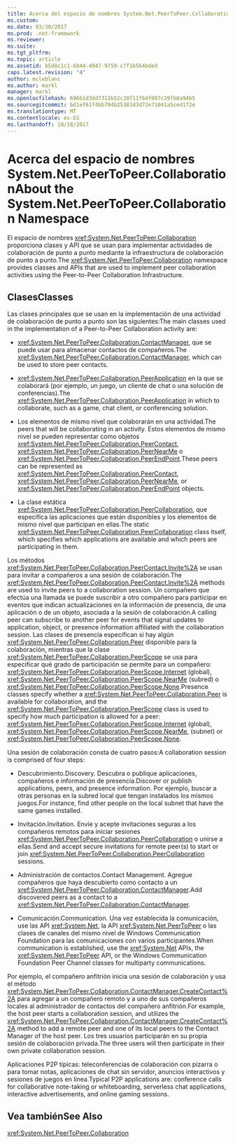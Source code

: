 ```yaml
---
title: Acerca del espacio de nombres System.Net.PeerToPeer.Collaboration
ms.custom: 
ms.date: 03/30/2017
ms.prod: .net-framework
ms.reviewer: 
ms.suite: 
ms.tgt_pltfrm: 
ms.topic: article
ms.assetid: b5d8c1c1-6844-4947-9759-c7f1b564bded
caps.latest.revision: "4"
author: mcleblanc
ms.author: markl
manager: markl
ms.openlocfilehash: 696b1d3dd7312b52c28f11f64f007c29fb8a94b5
ms.sourcegitcommit: bd1ef61f4bb794b25383d3d72e71041a5ced172e
ms.translationtype: MT
ms.contentlocale: es-ES
ms.lasthandoff: 10/18/2017
---
```

# <a name="about-the-systemnetpeertopeercollaboration-namespace"></a><span data-ttu-id="9c7d0-102">Acerca del espacio de nombres System.Net.PeerToPeer.Collaboration</span><span class="sxs-lookup"><span data-stu-id="9c7d0-102">About the System.Net.PeerToPeer.Collaboration Namespace</span></span>
<span data-ttu-id="9c7d0-103">El espacio de nombres <xref:System.Net.PeerToPeer.Collaboration> proporciona clases y API que se usan para implementar actividades de colaboración de punto a punto mediante la infraestructura de colaboración de punto a punto.</span><span class="sxs-lookup"><span data-stu-id="9c7d0-103">The <xref:System.Net.PeerToPeer.Collaboration> namespace provides classes and APIs that are used to implement peer collaboration activities using the Peer-to-Peer Collaboration Infrastructure.</span></span>  
  
## <a name="classes"></a><span data-ttu-id="9c7d0-104">Clases</span><span class="sxs-lookup"><span data-stu-id="9c7d0-104">Classes</span></span>  
 <span data-ttu-id="9c7d0-105">Las clases principales que se usan en la implementación de una actividad de colaboración de punto a punto son las siguientes:</span><span class="sxs-lookup"><span data-stu-id="9c7d0-105">The main classes used in the implementation of a Peer-to-Peer Collaboration activity are:</span></span>  
  
-   <span data-ttu-id="9c7d0-106"><xref:System.Net.PeerToPeer.Collaboration.ContactManager>, que se puede usar para almacenar contactos de compañeros.</span><span class="sxs-lookup"><span data-stu-id="9c7d0-106">The <xref:System.Net.PeerToPeer.Collaboration.ContactManager>, which can be used to store peer contacts.</span></span>  
  
-   <span data-ttu-id="9c7d0-107"><xref:System.Net.PeerToPeer.Collaboration.PeerApplication> en la que se colaborará (por ejemplo, un juego, un cliente de chat o una solución de conferencias).</span><span class="sxs-lookup"><span data-stu-id="9c7d0-107">The <xref:System.Net.PeerToPeer.Collaboration.PeerApplication> in which to collaborate, such as a game, chat client, or conferencing solution.</span></span>  
  
-   <span data-ttu-id="9c7d0-108">Los elementos de mismo nivel que colaborarán en una actividad.</span><span class="sxs-lookup"><span data-stu-id="9c7d0-108">The peers that will be collaborating in an activity.</span></span>  <span data-ttu-id="9c7d0-109">Estos elementos de mismo nivel se pueden representar como objetos <xref:System.Net.PeerToPeer.Collaboration.PeerContact>, <xref:System.Net.PeerToPeer.Collaboration.PeerNearMe> o <xref:System.Net.PeerToPeer.Collaboration.PeerEndPoint>.</span><span class="sxs-lookup"><span data-stu-id="9c7d0-109">These peers can be represented as <xref:System.Net.PeerToPeer.Collaboration.PeerContact>, <xref:System.Net.PeerToPeer.Collaboration.PeerNearMe>, or <xref:System.Net.PeerToPeer.Collaboration.PeerEndPoint> objects.</span></span>  
  
-   <span data-ttu-id="9c7d0-110">La clase estática <xref:System.Net.PeerToPeer.Collaboration.PeerCollaboration>, que especifica las aplicaciones que están disponibles y los elementos de mismo nivel que participan en ellas.</span><span class="sxs-lookup"><span data-stu-id="9c7d0-110">The static <xref:System.Net.PeerToPeer.Collaboration.PeerCollaboration> class itself, which specifies which applications are available and which peers are participating in them.</span></span>  
  
 <span data-ttu-id="9c7d0-111">Los métodos <xref:System.Net.PeerToPeer.Collaboration.PeerContact.Invite%2A> se usan para invitar a compañeros a una sesión de colaboración.</span><span class="sxs-lookup"><span data-stu-id="9c7d0-111">The <xref:System.Net.PeerToPeer.Collaboration.PeerContact.Invite%2A> methods are used to invite peers to a collaboration session.</span></span>  <span data-ttu-id="9c7d0-112">Un compañero que efectúa una llamada se puede suscribir a otro compañero para participar en eventos que indican actualizaciones en la información de presencia, de una aplicación o de un objeto, asociada a la sesión de colaboración.</span><span class="sxs-lookup"><span data-stu-id="9c7d0-112">A calling peer can subscribe to another peer for events that signal updates to application, object, or presence information affiliated with the collaboration session.</span></span> <span data-ttu-id="9c7d0-113">Las clases de presencia especifican si hay algún <xref:System.Net.PeerToPeer.Collaboration.Peer> disponible para la colaboración, mientras que la clase <xref:System.Net.PeerToPeer.Collaboration.PeerScope> se usa para especificar qué grado de participación se permite para un compañero: <xref:System.Net.PeerToPeer.Collaboration.PeerScope.Internet> (global), <xref:System.Net.PeerToPeer.Collaboration.PeerScope.NearMe> (subred) o <xref:System.Net.PeerToPeer.Collaboration.PeerScope.None>.</span><span class="sxs-lookup"><span data-stu-id="9c7d0-113">Presence classes specify whether a <xref:System.Net.PeerToPeer.Collaboration.Peer> is available for collaboration, and the <xref:System.Net.PeerToPeer.Collaboration.PeerScope> class is used to specify how much participation is allowed for a peer:  <xref:System.Net.PeerToPeer.Collaboration.PeerScope.Internet> (global), <xref:System.Net.PeerToPeer.Collaboration.PeerScope.NearMe>, (subnet) or <xref:System.Net.PeerToPeer.Collaboration.PeerScope.None>.</span></span>  
  
 <span data-ttu-id="9c7d0-114">Una sesión de colaboración consta de cuatro pasos:</span><span class="sxs-lookup"><span data-stu-id="9c7d0-114">A collaboration session is comprised of four steps:</span></span>  
  
-   <span data-ttu-id="9c7d0-115">Descubrimiento.</span><span class="sxs-lookup"><span data-stu-id="9c7d0-115">Discovery.</span></span> <span data-ttu-id="9c7d0-116">Descubra o publique aplicaciones, compañeros e información de presencia.</span><span class="sxs-lookup"><span data-stu-id="9c7d0-116">Discover or publish applications, peers, and presence information.</span></span>  <span data-ttu-id="9c7d0-117">Por ejemplo, buscar a otras personas en la subred local que tengan instalados los mismos juegos.</span><span class="sxs-lookup"><span data-stu-id="9c7d0-117">For instance, find other people on the local subnet that have the same games installed.</span></span>  
  
-   <span data-ttu-id="9c7d0-118">Invitación.</span><span class="sxs-lookup"><span data-stu-id="9c7d0-118">Invitation.</span></span> <span data-ttu-id="9c7d0-119">Envíe y acepte invitaciones seguras a los compañeros remotos para iniciar sesiones <xref:System.Net.PeerToPeer.Collaboration.PeerCollaboration> o unirse a ellas.</span><span class="sxs-lookup"><span data-stu-id="9c7d0-119">Send and accept secure invitations for remote peer(s) to start or join <xref:System.Net.PeerToPeer.Collaboration.PeerCollaboration> sessions.</span></span>  
  
-   <span data-ttu-id="9c7d0-120">Administración de contactos.</span><span class="sxs-lookup"><span data-stu-id="9c7d0-120">Contact Management.</span></span> <span data-ttu-id="9c7d0-121">Agregue compañeros que haya descubierto como contacto a un <xref:System.Net.PeerToPeer.Collaboration.ContactManager>.</span><span class="sxs-lookup"><span data-stu-id="9c7d0-121">Add discovered peers as a contact to a <xref:System.Net.PeerToPeer.Collaboration.ContactManager>.</span></span>  
  
-   <span data-ttu-id="9c7d0-122">Comunicación.</span><span class="sxs-lookup"><span data-stu-id="9c7d0-122">Communication.</span></span> <span data-ttu-id="9c7d0-123">Una vez establecida la comunicación, use las API <xref:System.Net>, la API <xref:System.Net.PeerToPeer> o las clases de canales del mismo nivel de Windows Communication Foundation para las comunicaciones con varios participantes.</span><span class="sxs-lookup"><span data-stu-id="9c7d0-123">When communication is established, use the <xref:System.Net> APIs, the <xref:System.Net.PeerToPeer> API, or the Windows Communication Foundation Peer Channel classes for multiparty communications.</span></span>  
  
 <span data-ttu-id="9c7d0-124">Por ejemplo, el compañero anfitrión inicia una sesión de colaboración y usa el método <xref:System.Net.PeerToPeer.Collaboration.ContactManager.CreateContact%2A> para agregar a un compañero remoto y a uno de sus compañeros locales al administrador de contactos del compañero anfitrión.</span><span class="sxs-lookup"><span data-stu-id="9c7d0-124">For example, the host peer starts a collaboration session, and utilizes the <xref:System.Net.PeerToPeer.Collaboration.ContactManager.CreateContact%2A> method to add a remote peer and one of its local peers to the Contact Manager of the host peer.</span></span>  <span data-ttu-id="9c7d0-125">Los tres usuarios participarán en su propia sesión de colaboración privada.</span><span class="sxs-lookup"><span data-stu-id="9c7d0-125">The three users will then participate in their own private collaboration session.</span></span>  
  
 <span data-ttu-id="9c7d0-126">Aplicaciones P2P típicas: teleconferencias de colaboración con pizarra o para tomar notas, aplicaciones de chat sin servidor, anuncios interactivos y sesiones de juegos en línea.</span><span class="sxs-lookup"><span data-stu-id="9c7d0-126">Typical P2P applications are: conference calls for collaborative note-taking or whiteboarding, serverless chat applications, interactive advertisements, and online gaming sessions.</span></span>  
  
## <a name="see-also"></a><span data-ttu-id="9c7d0-127">Vea también</span><span class="sxs-lookup"><span data-stu-id="9c7d0-127">See Also</span></span>  
 <xref:System.Net.PeerToPeer.Collaboration>
